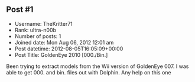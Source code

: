 ## Post #1
- Username: TheKritter71
- Rank: ultra-n00b
- Number of posts: 1
- Joined date: Mon Aug 06, 2012 12:01 am
- Post datetime: 2012-08-05T16:05:09+00:00
- Post Title: GoldenEye 2010 [000./Bin.]

Been trying to extract models from the Wii version of GoldenEye 007. I was able to get 000. and bin. files out with Dolphin. Any help on this one
